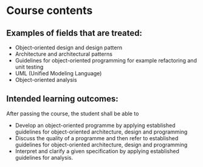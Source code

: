 # Course contents
## Examples of fields that are treated:

* Object-oriented design and design pattern  
* Architecture and architectural patterns  
* Guidelines for object-oriented programming for example refactoring and unit testing 
* UML (Unified Modeling Language)  
* Object-oriented analysis

## Intended learning outcomes:
After passing the course, the student shall be able to

* Develop an object-oriented programme by applying established guidelines for object-oriented architecture, design and programming
* Discuss the quality of a programme and then refer to established guidelines for object-oriented architecture, design and programming
* Interpret and clarify a given specification by applying established guidelines for analysis. 

